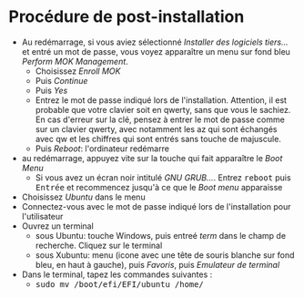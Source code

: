 # Procédure de post-installation

- Au redémarrage, si vous aviez sélectionné *Installer des logiciels tiers...* et entré un mot de passe, vous voyez apparaître un menu sur fond bleu *Perform MOK Management*.
  - Choisissez *Enroll MOK*
  - Puis *Continue*
  - Puis *Yes*
  - Entrez le mot de passe indiqué lors de l'installation. Attention, il est probable que votre clavier soit en qwerty, sans que vous le sachiez. En cas d'erreur sur la clé, pensez à entrer le mot de passe comme sur un clavier qwerty, avec notamment les az qui sont échangés avec qw et les chiffres qui sont entrés sans touche de majuscule.
  - Puis *Reboot*: l'ordinateur redémarre
- au redémarrage, appuyez vite sur la touche qui fait apparaître le *Boot Menu* 
  - Si vous avez un écran noir intitulé *GNU GRUB...*. Entrez <tt>reboot</tt> puis <tt>Entrée</tt> et recommencez jusqu'à ce que le *Boot menu* apparaisse
- Choisissez *Ubuntu* dans le menu
- Connectez-vous avec le mot de passe indiqué lors de l'installation pour l'utilisateur
- Ouvrez un terminal
  -  sous Ubuntu: touche Windows, puis entreé *term* dans le champ de recherche. Cliquez sur le terminal
  -  sous Xubuntu: menu (icone avec une tête de souris blanche sur fond bleu, en haut à gauche), puis *Favoris*, puis *Emulateur de terminal*
- Dans le terminal, tapez les commandes suivantes :
  - <tt>sudo mv /boot/efi/EFI/ubuntu /home/
